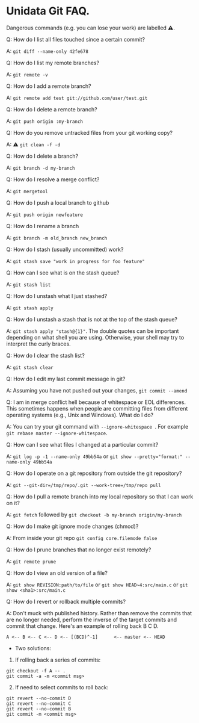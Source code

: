 # Unidata Git FAQ.

Dangerous commands (e.g. you can lose your work) are labelled ⚠.

Q: How do I list all files touched since a certain commit?

A: `git diff --name-only 42fe678`

Q: How do I list my remote branches?

A: `git remote -v`

Q: How do I add a remote branch?

A: `git remote add test git://github.com/user/test.git`

Q: How do I delete a remote branch?

A: `git push origin :my-branch`

Q: How do you remove untracked files from your git working copy?

A: ⚠  `git clean -f -d`

Q: How do I delete a branch?

A: `git branch -d my-branch`

Q: How do I resolve a merge conflict?

A: `git mergetool`

Q: How do I push a local branch to github

A: `git push origin newfeature`

Q: How do I rename a branch

A: `git branch -m old_branch new_branch`

Q: How do I stash (usually uncommitted) work?

A: `git stash save "work in progress for foo feature"`

Q: How can I see what is on the stash queue?

A: `git stash list`

Q: How do I unstash what I just stashed?

A: `git stash apply`

Q: How do I unstash a stash that is not at the top of the stash queue?

A: `git stash apply "stash@{1}"`. The double quotes can be important depending on what shell you are using. Otherwise, your shell may try to interpret the curly braces.

Q: How do I clear the stash list?

A: `git stash clear`

Q: How do I edit my last commit message in git?

A: Assuming you have not pushed out your changes, `git commit --amend`

Q: I am in merge conflict hell because of whitespace or EOL differences. This sometimes happens when people are committing files from different operating systems (e.g., Unix and Windows). What do I do?

A: You can try your git command with `--ignore-whitespace `. For example `git rebase master --ignore-whitespace`.

Q: How can I see what files I changed at a particular commit?

A: `git log -p -1 --name-only 49bb54a` or `git show --pretty="format:" --name-only 49bb54a`

Q: How do I operate on a git repository from outside the git repository?

A: `git --git-dir=/tmp/repo/.git --work-tree=/tmp/repo pull`

Q: How do I pull a remote branch into my local repository so that I can work on it?

A: `git fetch` followed by `git checkout -b my-branch origin/my-branch`

Q: How do I make git ignore mode changes (chmod)?

A: From inside your git repo `git config core.filemode false`

Q: How do I prune branches that no longer exist remotely?

A: `git remote prune`

Q: How do I view an old version of a file?

A: `git show REVISION:path/to/file`  or `git show HEAD~4:src/main.c` or `git show <sha1>:src/main.c`

Q: How do I revert or rollback multiple commits?

A: Don't muck with published history. Rather than remove the commits that are no longer needed, perform the inverse of the target commits and commit that change. Here's an example of rolling back B C D.

`A <-- B <-- C <-- D <-- [(BCD)^-1]      <-- master <-- HEAD`
- Two solutions:
1. If rolling back a series of commits:

  ```
  git checkout -f A -- .
  git commit -a -m <commit msg>
  ```

2. If need to select commits to roll back:

  ```
  git revert --no-commit D
  git revert --no-commit C
  git revert --no-commit B
  git commit -m <commit msg>
  ```
